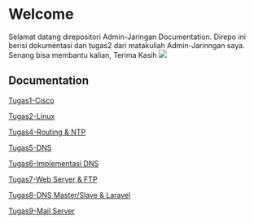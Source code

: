 
# Welcome

Selamat datang direpositori Admin-Jaringan Documentation. Direpo ini berisi dokumentasi dan tugas2 dari matakuliah Admin-Jarinngan saya. Senang bisa membantu kalian, Terima Kasih
![](https://media.giphy.com/media/Rjub7AIEIbXT0tzbr3/giphy.gif)


## Documentation

[Tugas1-Cisco](https://github.com/alanhidayat33/Admin-Jaringan/tree/main/Tugas1-Cisco)

[Tugas2-Linux](https://github.com/alanhidayat33/Admin-Jaringan/blob/main/Tugas2-Linux/README.md)

[Tugas4-Routing & NTP](https://github.com/alanhidayat33/Admin-Jaringan/blob/main/Tugas4-Hostname/laporan%20praktikum%205.md)

[Tugas5-DNS](https://github.com/alanhidayat33/Admin-Jaringan/tree/main/Tugas5-DNS)

[Tugas6-Implementasi DNS](https://github.com/alanhidayat33/Admin-Jaringan/tree/main/Tugas6-Implementasi%20DNS)

[Tugas7-Web Server & FTP](https://github.com/alanhidayat33/Admin-Jaringan/tree/main/Tugas7-Web%20Server)

[Tugas8-DNS Master/Slave & Laravel](https://github.com/alanhidayat33/Admin-Jaringan/tree/main/Tugas8-Laravel%20%26%20DNS%20Slave)

[Tugas9-Mail Server](https://github.com/alanhidayat33/Admin-Jaringan/tree/main/Tugas9-Mail%20Server)

